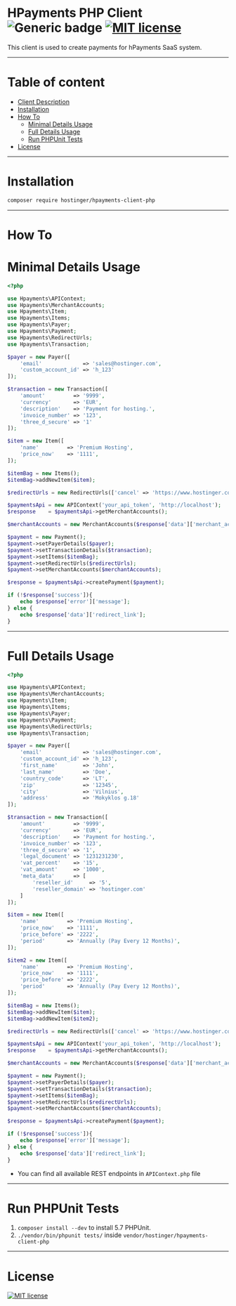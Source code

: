 # HPayments PHP Client ![Generic badge](https://img.shields.io/badge/v-1.0.6-<COLOR>.svg) [![MIT license](https://img.shields.io/badge/License-MIT-blue.svg)](https://lbesson.mit-license.org/)

This client is used to create payments for hPayments SaaS system.

---

# Table of content

- [Client Description](#hpayments-php-client)
- [Installation](#installation)
- [How To](#how-to)
    - [Minimal Details Usage](#minimal-details-usage)
    - [Full Details Usage](#full-details-usage)
    - [Run PHPUnit Tests](#run-phpunit-tests)
- [License](#license)

---

# Installation

```bash
composer require hostinger/hpayments-client-php
```

---

# How To
# Minimal Details Usage

```php
<?php

use Hpayments\APIContext;
use Hpayments\MerchantAccounts;
use Hpayments\Item;
use Hpayments\Items;
use Hpayments\Payer;
use Hpayments\Payment;
use Hpayments\RedirectUrls;
use Hpayments\Transaction;

$payer = new Payer([
    'email'             => 'sales@hostinger.com',
    'custom_account_id' => 'h_123'
]);

$transaction = new Transaction([
    'amount'         => '9999',
    'currency'       => 'EUR',
    'description'    => 'Payment for hosting.',
    'invoice_number' => '123',
    'three_d_secure' => '1'
]);

$item = new Item([
    'name'         => 'Premium Hosting',
    'price_now'    => '1111',
]);

$itemBag = new Items();
$itemBag->addNewItem($item);

$redirectUrls = new RedirectUrls(['cancel' => 'https://www.hostinger.com/cancel', 'return' => 'https://www.hostinger.com/success']);

$paymentsApi = new APIContext('your_api_token', 'http://localhost');
$response    = $paymentsApi->getMerchantAccounts();

$merchantAccounts = new MerchantAccounts($response['data']['merchant_account_ids']);

$payment = new Payment();
$payment->setPayerDetails($payer);
$payment->setTransactionDetails($transaction);
$payment->setItems($itemBag);
$payment->setRedirectUrls($redirectUrls);
$payment->setMerchantAccounts($merchantAccounts);

$response = $paymentsApi->createPayment($payment);

if (!$response['success']){
    echo $response['error']['message'];
} else {
    echo $response['data']['redirect_link'];
}
```

---

# Full Details Usage
```php
<?php

use Hpayments\APIContext;
use Hpayments\MerchantAccounts;
use Hpayments\Item;
use Hpayments\Items;
use Hpayments\Payer;
use Hpayments\Payment;
use Hpayments\RedirectUrls;
use Hpayments\Transaction;

$payer = new Payer([
    'email'             => 'sales@hostinger.com',
    'custom_account_id' => 'h_123',
    'first_name'        => 'John',
    'last_name'         => 'Doe',
    'country_code'      => 'LT',
    'zip'               => '12345',
    'city'              => 'Vilnius',
    'address'           => 'Mokyklos g.18'
]);

$transaction = new Transaction([
    'amount'         => '9999',
    'currency'       => 'EUR',
    'description'    => 'Payment for hosting.',
    'invoice_number' => '123',
    'three_d_secure' => '1',
    'legal_document' => '1231231230',
    'vat_percent'    => '15',
    'vat_amount'     => '1000',
    'meta_data'      => [
        'reseller_id'     => '5',
        'reseller_domain' => 'hostinger.com'
    ]
]);

$item = new Item([
    'name'         => 'Premium Hosting',
    'price_now'    => '1111',
    'price_before' => '2222',
    'period'       => 'Annually (Pay Every 12 Months)',
]);

$item2 = new Item([
    'name'         => 'Premium Hosting',
    'price_now'    => '1111',
    'price_before' => '2222',
    'period'       => 'Annually (Pay Every 12 Months)',
]);

$itemBag = new Items();
$itemBag->addNewItem($item);
$itemBag->addNewItem($item2);

$redirectUrls = new RedirectUrls(['cancel' => 'https://www.hostinger.com/cancel', 'return' => 'https://www.hostinger.com/success']);

$paymentsApi = new APIContext('your_api_token', 'http://localhost');
$response    = $paymentsApi->getMerchantAccounts();

$merchantAccounts = new MerchantAccounts($response['data']['merchant_account_ids']);

$payment = new Payment();
$payment->setPayerDetails($payer);
$payment->setTransactionDetails($transaction);
$payment->setItems($itemBag);
$payment->setRedirectUrls($redirectUrls);
$payment->setMerchantAccounts($merchantAccounts);

$response = $paymentsApi->createPayment($payment);

if (!$response['success']){
    echo $response['error']['message'];
} else {
    echo $response['data']['redirect_link'];
}
```

- You can find all available REST endpoints in `APIContext.php` file

---

# Run PHPUnit Tests

1. `composer install --dev` to install 5.7 PHPUnit.
2. `./vendor/bin/phpunit tests/` inside `vendor/hostinger/hpayments-client-php`

---

# License
[![MIT license](https://img.shields.io/badge/License-MIT-blue.svg)](https://lbesson.mit-license.org/)